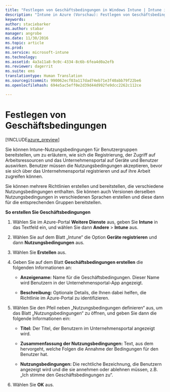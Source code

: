 ```yaml
---
title: "Festlegen von Geschäftsbedingungen in Windows Intune | Intune in Azure (Vorschau) | Microsoft Docs"
description: "Intune in Azure (Vorschau): Festlegen von Geschäftsbedingungen, die Benutzern im Unternehmensportal für Intune angezeigt werden "
keywords: 
author: staciebarker
ms.author: stabar
manager: angrobe
ms.date: 11/30/2016
ms.topic: article
ms.prod: 
ms.service: microsoft-intune
ms.technology: 
ms.assetid: 4a3a11a8-9c0c-4334-8c6b-6fea4d0a2efb
ms.reviewer: dagerrit
ms.suite: ems
translationtype: Human Translation
ms.sourcegitcommit: 990062ecf03a117dad74eb71e3f40abb79f22be6
ms.openlocfilehash: 694e5ac5eff0e2d39d44d992fe9dcc2262c112ce

---
```


# <a name="set-terms-and-conditions"></a>Festlegen von Geschäftsbedingungen 

[!INCLUDE[azure_preview](../includes/azure_preview.md)]

Sie können Intune-Nutzungsbedingungen für Benutzergruppen bereitstellen, um zu erläutern, wie sich die Registrierung, der Zugriff auf Arbeitsressourcen und das Unternehmensportal auf Geräte und Benutzer auswirken. Benutzer müssen die Nutzungsbedingungen akzeptieren, bevor sie sich über das Unternehmensportal registrieren und auf ihre Arbeit zugreifen können.

Sie können mehrere Richtlinien erstellen und bereitstellen, die verschiedene Nutzungsbedingungen enthalten. Sie können auch Versionen derselben Nutzungsbedingungen in verschiedenen Sprachen erstellen und diese dann für die entsprechenden Gruppen bereitstellen.

**So erstellen Sie Geschäftsbedingungen**

1. Wählen Sie im Azure-Portal **Weitere Dienste** aus, geben Sie **Intune** in das Textfeld ein, und wählen Sie dann **Andere** > **Intune** aus.

2. Wählen Sie auf dem Blatt „Intune“ die Option **Geräte registrieren** und dann **Nutzungsbedingungen** aus.

3. Wählen Sie **Erstellen** aus.

4. Geben Sie auf dem Blatt **Geschäftsbedingungen erstellen** die folgenden Informationen an:

   - **Anzeigename:** Name für die Geschäftsbedingungen. Dieser Name wird Benutzern in der Unternehmensportal-App angezeigt.

   - **Beschreibung:** Optionale Details, die Ihnen dabei helfen, die Richtlinie im Azure-Portal zu identifizieren.

5. Wählen Sie den Pfeil neben „Nutzungsbedingungen definieren“ aus, um das Blatt „Nutzungsbedingungen“ zu öffnen, und geben Sie dann die folgende Informationen ein:

   - **Titel:** Der Titel, der Benutzern im Unternehmensportal angezeigt wird.

   - **Zusammenfassung der Nutzungsbedingungen:** Text, aus dem hervorgeht, welche Folgen die Annahme der Bedingungen für den Benutzer hat.

   - **Nutzungsbedingungen:** Die rechtliche Bezeichnung, die Benutzern angezeigt wird und die sie annehmen oder ablehnen müssen, z.B. „Ich stimme den Geschäftsbedingungen zu“.

6. Wählen Sie **OK** aus.



<!--HONumber=Feb17_HO1-->


